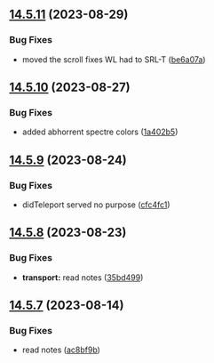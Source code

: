 ## [14.5.11](https://github.com/Torwent/WaspLib/compare/v14.5.10...v14.5.11) (2023-08-29)


### Bug Fixes

* moved the scroll fixes WL had to SRL-T ([be6a07a](https://github.com/Torwent/WaspLib/commit/be6a07ab6c13e7c262413678c2996c1d9c7ed8a1))



## [14.5.10](https://github.com/Torwent/WaspLib/compare/v14.5.9...v14.5.10) (2023-08-27)


### Bug Fixes

* added abhorrent spectre colors ([1a402b5](https://github.com/Torwent/WaspLib/commit/1a402b553f287015a4079122d04d5642cd88d562))



## [14.5.9](https://github.com/Torwent/WaspLib/compare/v14.5.8...v14.5.9) (2023-08-24)


### Bug Fixes

* didTeleport served no purpose ([cfc4fc1](https://github.com/Torwent/WaspLib/commit/cfc4fc16a5a9edc39f434b893600fa51b5a33ff6))



## [14.5.8](https://github.com/Torwent/WaspLib/compare/v14.5.7...v14.5.8) (2023-08-23)


### Bug Fixes

* **transport:** read notes ([35bd499](https://github.com/Torwent/WaspLib/commit/35bd49984d431b36b8e8cb7b714f141c38c9e081))



## [14.5.7](https://github.com/Torwent/WaspLib/compare/v14.5.6...v14.5.7) (2023-08-14)


### Bug Fixes

* read notes ([ac8bf9b](https://github.com/Torwent/WaspLib/commit/ac8bf9b06cd193ec4b458b38facda3a87b9ab672))



